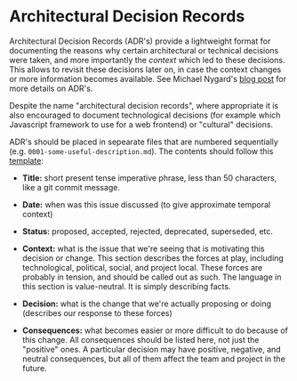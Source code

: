 # Architectural Decision Records

Architectural Decision Records (ADR's) provide a lightweight format for documenting the reasons why certain architectural or technical decisions were taken, and more importantly the _context_ which led to these decisions. This allows to revisit these decisions later on, in case the context changes or more information becomes available. See Michael Nygard's [blog post](http://thinkrelevance.com/blog/2011/11/15/documenting-architecture-decisions) for more details on ADR's.

Despite the name "architectural decision records", where appropriate it is also encouraged to document technological decisions (for example which Javascript framework to use for a web frontend) or "cultural" decisions.

ADR's should be placed in sepearate files that are numbered sequentially (e.g. `0001-some-useful-description.md`). The contents should follow this [template](https://github.com/joelparkerhenderson/architecture_decision_record/blob/master/adr_template_by_michael_nygard.md):

- **Title:** short present tense imperative phrase, less than 50 characters, like a git commit message.

- **Date:** when was this issue discussed (to give approximate temporal context)

- **Status:** proposed, accepted, rejected, deprecated, superseded, etc.

- **Context:** what is the issue that we're seeing that is motivating this decision or change.
  This section describes the forces at play, including technological, political, social, and project local. These forces are probably in tension, and should be called out as such. The language in this section is value-neutral. It is simply describing facts.

- **Decision:** what is the change that we're actually proposing or doing (describes our response to these forces)

- **Consequences:** what becomes easier or more difficult to do because of this change.
  All consequences should be listed here, not just the "positive" ones. A particular decision may have positive, negative, and neutral consequences, but all of them affect the team and project in the future.
